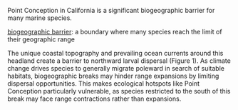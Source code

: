 Point Conception in California is a significant biogeographic barrier for many marine species.

[biogeographic barrier](https://www.sciencedirect.com/science/article/pii/S0278434317300365): a boundary where many species reach the limit of their geographic range

The unique coastal topography and prevailing ocean currents around this headland create a barrier to northward larval dispersal (Figure 1). As climate change drives species to generally migrate poleward in search of suitable habitats, biogeographic breaks may hinder range expansions by limiting dispersal opportunities. This makes ecological hotspots like Point Conception particularly vulnerable, as species restricted to the south of this break may face range contractions rather than expansions.